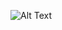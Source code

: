 ![Alt Text](https://64.media.tumblr.com/48eeaa2c618051b46bb9346744c17c97/a42a01809d84d88c-3a/s500x750/ca71cf35e99e01cfe4c4d0f9798b82d2bc6297b1.gifv)